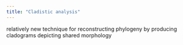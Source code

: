 ```yaml
---
title: "Cladistic analysis"
---
```

relatively new technique for reconstructing phylogeny by producing cladograms depicting shared morphology

